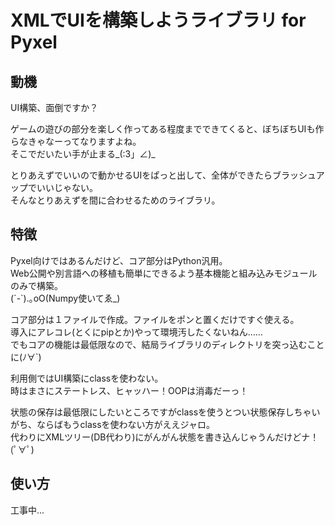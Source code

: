 # XMLでUIを構築しようライブラリ for Pyxel

## 動機
UI構築、面倒ですか？

ゲームの遊びの部分を楽しく作ってある程度までできてくると、ぼちぼちUIも作らなきゃなーってなりますよね。<br>
そこでだいたい手が止まる_(:3」∠)_

とりあえずでいいので動かせるUIをぱっと出して、全体ができたらブラッシュアップでいいじゃない。<br>
そんなとりあえずを間に合わせるためのライブラリ。


## 特徴
Pyxel向けではあるんだけど、コア部分はPython汎用。<br>
Web公開や別言語への移植も簡単にできるよう基本機能と組み込みモジュールのみで構築。<br>
(´-`).｡oO(Numpy使いてゑ_)

コア部分は１ファイルで作成。ファイルをポンと置くだけですぐ使える。<br>
導入にアレコレ(とくにpipとか)やって環境汚したくないねん……<br>
でもコアの機能は最低限なので、結局ライブラリのディレクトリを突っ込むことに(ﾉ∀`)

利用側ではUI構築にclassを使わない。<br>
時はまさにステートレス、ヒャッハー！OOPは消毒だーっ！

状態の保存は最低限にしたいところですがclassを使うとつい状態保存しちゃいがち、ならばもうclassを使わない方がええジャロ。<br>
代わりにXMLツリー(DB代わり)にがんがん状態を書き込んじゃうんだけどナ！(ﾟ∀ﾟ)

## 使い方

工事中...
